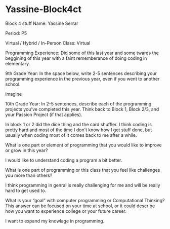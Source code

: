 # Yassine-Block4ct
Block 4 stuff
Name: Yassine Serrar


Period: P5


Virtual / Hybrid / In-Person Class: Virtual




Programming Experience: Did some of this last year and some twards the beggining of this year with a faint rememberance of doing coding in elementary.


9th Grade Year: In the space below, write 2-5 sentences describing your programming experience in the previous year, even if you went to another school.


imagine



10th Grade Year: In 2-5 sentences, describe each of the programming projects you’ve completed this year.  Think back to Block 1, Block 2/3, and your Passion Project (if that applies).


In block 1 or 2 did the dice thing and the card shuffler. I think coding is pretty hard and most of the time I don't know how I get stuff done, but usually when coding most of it comes back to me after a while.




What is one part or element of programming that you would like to improve or grow in this year?


I would like to understand coding a program a bit better.


What is one part of programming or this class that you feel like challenges you more than others?


I think programming in genral is really challenging for me and will be really hard to get used to.


What is your “goal” with computer programming or Computational Thinking?  This answer can be focused on your time at school, or it could describe how you want to experience college or your future career.


I want to expand my knowlage in programming.
